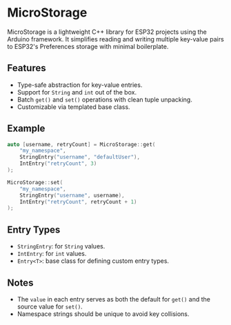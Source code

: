 # MicroStorage

MicroStorage is a lightweight C++ library for ESP32 projects using the Arduino framework. It simplifies reading and writing multiple key-value pairs to ESP32's Preferences storage with minimal boilerplate.

## Features

- Type-safe abstraction for key-value entries.
- Support for `String` and `int` out of the box.
- Batch `get()` and `set()` operations with clean tuple unpacking.
- Customizable via templated base class.

## Example

```cpp
auto [username, retryCount] = MicroStorage::get(
    "my_namespace",
    StringEntry("username", "defaultUser"),
    IntEntry("retryCount", 3)
);

MicroStorage::set(
    "my_namespace",
    StringEntry("username", username),
    IntEntry("retryCount", retryCount + 1)
);
```

## Entry Types

- `StringEntry`: for `String` values.
- `IntEntry`: for `int` values.
- `Entry<T>`: base class for defining custom entry types.

## Notes

- The `value` in each entry serves as both the default for `get()` and the source value for `set()`.
- Namespace strings should be unique to avoid key collisions.
